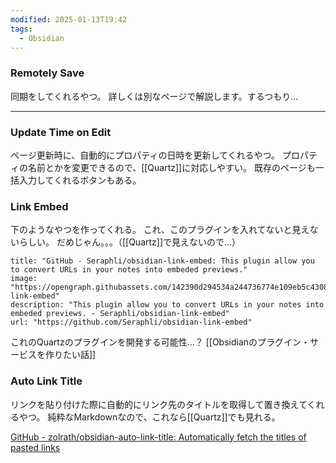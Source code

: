 ```yaml
---
modified: 2025-01-13T19:42
tags:
  - Obsidian
---
```




### Remotely Save

同期をしてくれるやつ。
詳しくは別なページで解説します。するつもり…


---
### Update Time on Edit

ページ更新時に、自動的にプロパティの日時を更新してくれるやつ。
プロパティの名前とかを変更できるので、[[Quartz]]に対応しやすい。
既存のページも一括入力してくれるボタンもある。


### Link Embed

下のようなやつを作ってくれる。
これ、このプラグインを入れてないと見えないらしい。
だめじゃん。。。（[[Quartz]]で見えないので…）

```embed
title: "GitHub - Seraphli/obsidian-link-embed: This plugin allow you to convert URLs in your notes into embeded previews."
image: "https://opengraph.githubassets.com/142390d294534a244736774e109eb5c43085ab597b07cefee3d7d2d3a08731c8/Seraphli/obsidian-link-embed"
description: "This plugin allow you to convert URLs in your notes into embeded previews. - Seraphli/obsidian-link-embed"
url: "https://github.com/Seraphli/obsidian-link-embed"
```

これのQuartzのプラグインを開発する可能性…？
[[Obsidianのプラグイン・サービスを作りたい話]]


### Auto Link Title
リンクを貼り付けた際に自動的にリンク先のタイトルを取得して置き換えてくれるやつ。
純粋なMarkdownなので、これなら[[Quartz]]でも見れる。

[GitHub - zolrath/obsidian-auto-link-title: Automatically fetch the titles of pasted links](https://github.com/zolrath/obsidian-auto-link-title)


